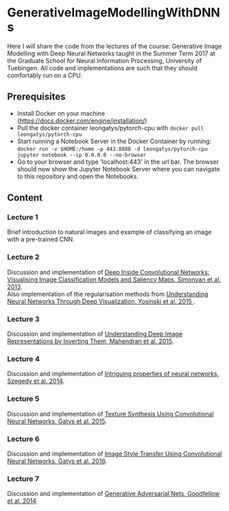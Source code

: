 # GenerativeImageModellingWithDNNs
Here I will share the code from the lectures of the course: Generative Image Modelling with Deep Neural Networks taught in the Summer Term 2017 at the Graduate School for Neural Information Processing, University of Tuebingen.
All code and implementations are such that they should comfortably run on a CPU.

## Prerequisites
- Install Docker on your machine (https://docs.docker.com/engine/installation/)
- Pull the docker container leongatys/pytorch-cpu with
`docker pull leongatys/pytorch-cpu`
- Start running a Notebook Server in the Docker Container by running: `docker run -v $HOME:/home -p 443:8888 -d leongatys/pytorch-cpu jupyter notebook --ip 0.0.0.0 --no-browser`
- Go to your browser and type 'localhost:443'  in the url bar. The browser should now show the Jupyter Notebook Server where you can navigate to this repository and open the Notebooks.

## Content
### Lecture 1
Brief introduction to natural images and example of classifying an image with a pre-trained CNN.
### Lecture 2
Discussion and implementation of [Deep Inside Convolutional Networks: Visualising Image Classification Models and Saliency Maps, Simonyan et al. 2013](https://arxiv.org/abs/1312.6034).  
Also implementation of the regularisation methods from [Understanding Neural Networks Through Deep Visualization, Yosinski et al. 2015 ](https://arxiv.org/pdf/1506.06579.pdf).
### Lecture 3
Discussion and implementation of [Understanding Deep Image Representations by Inverting Them, Mahendran et al. 2015](http://www.cv-foundation.org/openaccess/content_cvpr_2015/papers/Mahendran_Understanding_Deep_Image_2015_CVPR_paper.pdf).  
### Lecture 4
Discussion and implementation of [Intriguing properties of neural networks, Szegedy et al. 2014](https://arxiv.org/pdf/1312.6199.pdf).  
### Lecture 5
Discussion and implementation of [Texture Synthesis Using Convolutional Neural Networks, Gatys et al. 2015](http://papers.nips.cc/paper/5633-texture-synthesis-using-convolutional-neural-networks.pdf).  
### Lecture 6
Discussion and implementation of [Image Style Transfer Using Convolutional Neural Networks, Gatys et al. 2016](http://www.cv-foundation.org/openaccess/content_cvpr_2016/papers/Gatys_Image_Style_Transfer_CVPR_2016_paper.pdf).  
### Lecture 7
Discussion and implementation of [Generative Adversarial Nets, Goodfellow et al. 2014](http://papers.nips.cc/paper/5423-generative-adversarial-nets.pdf)
